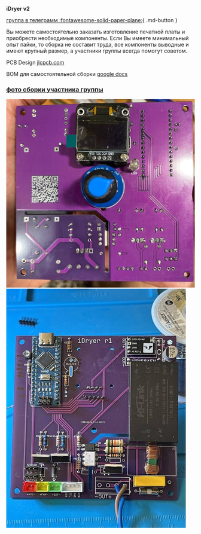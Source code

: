 **iDryer v2**



[группа в телеграмм :fontawesome-solid-paper-plane:](https://t.me/iDryer){ .md-button }

Вы можете самостоятельно заказать изготовление печатной платы и приобрести необходимые компоненты. Если Вы имеете минимальный опыт пайки, то сборка не составит труда, все компоненты выводные и имеют крупный размер, а участники группы всегда помогут советом.

PCB Design [jlcpcb.com](https://oshwlab.com/svet_team/idryer)

BOM для самостоятельной сборки [google docs](https://docs.google.com/spreadsheets/d/13WdUZXiJUIk1PS-rFiE8_W3LRcMZVskWiTUnrRRYlAE/edit?usp=sharing)

### [фото сборки участника группы](https://t.me/iDryer/3103)

![Разметка](https://github.com/pavluchenkor/iDryerProject/blob/main/iDryer%20v2/Hardware/PCB/img/photo_2023-09-15_15-45-55-web.jpeg)<br>
![Разметка](https://github.com/pavluchenkor/iDryerProject/blob/main/iDryer%20v2/Hardware/PCB/img/photo_2023-09-15_15-46-01-web.jpeg)<br>